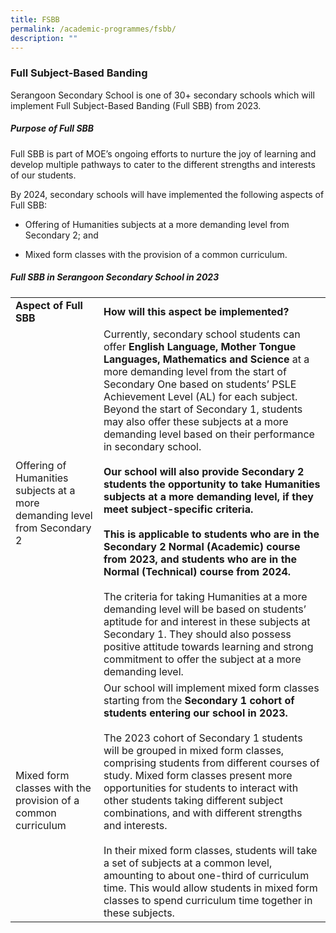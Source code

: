 ```yaml
---
title: FSBB
permalink: /academic-programmes/fsbb/
description: ""
---
```

### Full Subject-Based Banding

Serangoon Secondary School is one of 30+ secondary schools which will implement Full Subject-Based Banding (Full SBB) from 2023.

##### Purpose of Full SBB
Full SBB is part of MOE’s ongoing efforts to nurture the joy of learning and develop multiple pathways to cater to the different strengths and interests of our students.

By 2024, secondary schools will have implemented the following aspects of Full SBB:

* Offering of Humanities subjects at a more demanding level from Secondary 2; and

* Mixed form classes with the provision of a common curriculum.

##### Full SBB in Serangoon Secondary School in 2023

<table>
  <tr>
    <td><b>Aspect of Full SBB</b></td>
		<td><b>How will this aspect be implemented?</b></td>
  </tr>
 <tr>
    <td>Offering of Humanities subjects at a more demanding level from Secondary 2</td>
    <td>Currently, secondary school students can offer <b>English Language, Mother Tongue Languages, Mathematics and Science</b> at a more demanding level from the start of Secondary One based on students’ PSLE Achievement Level (AL) for each subject. Beyond the start of Secondary 1, students may also offer these subjects at a more demanding level based on their performance in secondary school.
<br>
			<br>
<b>Our school will also provide Secondary 2 students the opportunity to take Humanities subjects at a more demanding level, if they meet subject-specific criteria.
<br>
			<br>
This is applicable to students who are in the Secondary 2 Normal (Academic) course from 2023, and students who are in the Normal (Technical) course from 2024.</b>
<br>
			<br>
The criteria for taking Humanities at a more demanding level will be based on students’ aptitude for and interest in these subjects at Secondary 1. They should also possess positive attitude towards learning and strong commitment to offer the subject at a more demanding level.
</td>
  </tr>
 <tr>
    <td>Mixed form classes with the provision of a common curriculum</td>
    <td>Our school will implement mixed form classes starting from the <b>Secondary 1 cohort of students entering our school in 2023.</b>
<br><br>
The 2023 cohort of Secondary 1 students will be grouped in mixed form classes, comprising students from different courses of study. Mixed form classes present more opportunities for students to interact with other students taking different subject combinations, and with different strengths and interests.
<br><br>
In their mixed form classes, students will take a set of subjects at a common level, amounting to about one-third of curriculum time. This would allow students in mixed form classes to spend curriculum time together in these subjects.
</td>
  </tr>
</table>